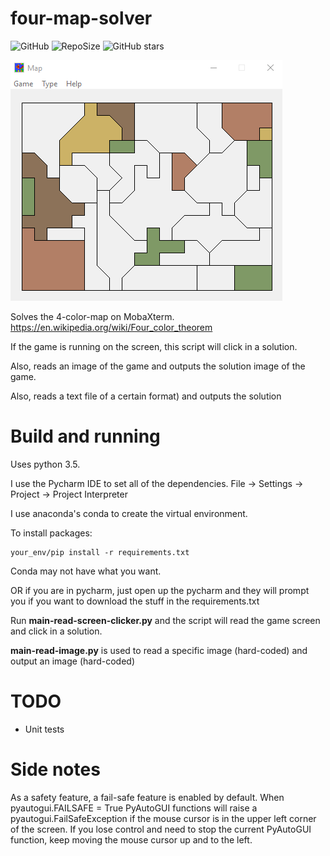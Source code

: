 # four-map-solver
![GitHub](https://img.shields.io/github/license/LK00100100/four-map-solver)
![RepoSize](https://img.shields.io/github/repo-size/LK00100100/four-map-solver.svg)
![GitHub stars](https://img.shields.io/github/stars/LK00100100/four-map-solver.svg?style=social)

![alt text](https://raw.githubusercontent.com/LK00100100/four-map-solver/master/map-solver-demo.gif "Demo")

Solves the 4-color-map on MobaXterm.
https://en.wikipedia.org/wiki/Four_color_theorem

If the game is running on the screen, this script will click in a solution.

Also, reads an image of the game and outputs the solution image of the game.

Also, reads a text file of a certain format) and outputs the solution

# Build and running

Uses python 3.5.

I use the Pycharm IDE to set all of the dependencies.
File -> Settings -> Project -> Project Interpreter

I use anaconda's conda to create the virtual environment.

To install packages:
```
your_env/pip install -r requirements.txt
```
Conda may not have what you want.

OR if you are in pycharm, just open up the pycharm and they will prompt you if you want to download the stuff in the requirements.txt 

Run **main-read-screen-clicker.py** and the script will read the game screen and click in a solution.

**main-read-image.py** is used to read a specific image (hard-coded) and output an image (hard-coded)

# TODO

- Unit tests

# Side notes

As a safety feature, a fail-safe feature is enabled by default.
When pyautogui.FAILSAFE = True
PyAutoGUI functions will raise a pyautogui.FailSafeException if the mouse cursor is in the upper left corner of the screen.
If you lose control and need to stop the current PyAutoGUI function, keep moving the mouse cursor up and to the left. 
